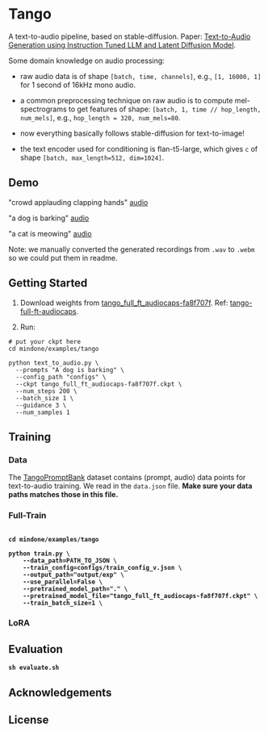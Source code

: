 # Tango
A text-to-audio pipeline, based on stable-diffusion. Paper: [Text-to-Audio Generation using Instruction Tuned LLM and Latent Diffusion Model](https://arxiv.org/abs/2304.13731).

Some domain knowledge on audio processing:

- raw audio data is of shape `[batch, time, channels]`, e.g., `[1, 16000, 1]` for 1 second of 16kHz mono audio.

- a common preprocessing technique on raw audio is to compute mel-spectrograms to get features of shape: `[batch, 1, time // hop_length, num_mels]`, e.g., `hop_length = 320, num_mels=80`.

- now everything basically follows stable-diffusion for text-to-image!

- the text encoder used for conditioning is flan-t5-large, which gives `c` of shape `[batch, max_length=512, dim=1024]`.

## Demo

"crowd applauding clapping hands" [audio](https://github.com/genshimamber/mindone/assets/145047261/b8537df0-4ba1-49a4-b961-0a15392b6ca7)

"a dog is barking" [audio](https://github.com/genshimamber/mindone/assets/145047261/f67cf926-d0e7-43b4-a690-2f05eb7a96db)

"a cat is meowing" [audio](https://github.com/genshimamber/mindone/assets/145047261/647d7834-5ff5-4e70-96a7-d9ae718a0285)

Note: we manually converted the generated recordings from `.wav` to `.webm` so we could put them in readme.

## Getting Started

1. Download weights from [tango_full_ft_audiocaps-fa8f707f](https://download.mindspore.cn/toolkits/mindone/tango/tango_full_ft_audiocaps-fa8f707f.ckpt). Ref: [tango-full-ft-audiocaps](https://huggingface.co/declare-lab/tango-full-ft-audiocaps).

2. Run:

```shell
# put your ckpt here
cd mindone/examples/tango

python text_to_audio.py \
  --prompts "A dog is barking" \
  --config_path "configs" \
  --ckpt tango_full_ft_audiocaps-fa8f707f.ckpt \
  --num_steps 200 \
  --batch_size 1 \
  --guidance 3 \
  --num_samples 1

```

## Training

### Data

The [TangoPromptBank](https://huggingface.co/datasets/declare-lab/TangoPromptBank) dataset contains (prompt, audio) data points for text-to-audio training. We read in the `data.json` file. <b> Make sure your data paths matches those in this file. <b>

### Full-Train

```shell

cd mindone/examples/tango

python train.py \
    --data_path=PATH_TO_JSON \
    --train_config=configs/train_config_v.json \
    --output_path="output/exp" \
    --use_parallel=False \
    --pretrained_model_path="." \
    --pretrained_model_file="tango_full_ft_audiocaps-fa8f707f.ckpt" \
    --train_batch_size=1 \
```

### LoRA

## Evaluation

```shell
sh evaluate.sh
```

## Acknowledgements

## License
